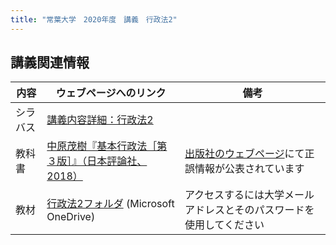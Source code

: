 ```yaml
---
title: "常葉大学　2020年度　講義　行政法2"
---
```




## 講義関連情報

|内容|ウェブページへのリンク|備考|
|--|--|--|
|シラバス|[講義内容詳細：行政法2][syllabus]| |
|教科書|[中原茂樹『基本行政法［第３版］』（日本評論社、2018）][textbook]|[出版社のウェブページ][erratta]にて正誤情報が公表されています |
|教材|[行政法2フォルダ][onedrive] (Microsoft OneDrive) |アクセスするには大学メールアドレスとそのパスワードを使用してください|


[textbook]: https://www.nippyo.co.jp/shop/book/7687.html
[erratta]: https://www.nippyo.co.jp/shop/book/7687.html#errataDetail
[syllabus]: https://portal.sz.tokoha-u.ac.jp/sz/slbssbdr.do?value(risyunen)=2020&value(semekikn)=1&value(kougicd)=441HH31A&value(crclumcd)=1814141000
[onedrive]: https://tumail-my.sharepoint.com/:f:/g/personal/tks-tks_sz_tokoha-u_ac_jp/Euy--V3jPy9KgCPCbvmUKSwB2qloqTlmiPTyv225yuavqQ

